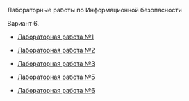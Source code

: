 Лабораторные работы по Информационной безопасности

Вариант 6.

- [Лабораторная работа №1](https://github.com/a1unade/Cybersecurity/tree/main/1)


- [Лабораторная работа №2](https://github.com/a1unade/Cybersecurity/tree/main/2)

- [Лабораторная работа №3](https://github.com/a1unade/Cybersecurity/tree/main/3)

- [Лабораторная работа №5](https://github.com/a1unade/Cybersecurity/tree/main/5)

- [Лабораторная работа №6](https://github.com/a1unade/Cybersecurity/tree/main/6)